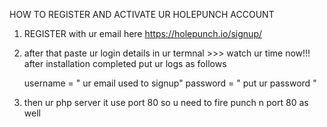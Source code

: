 

HOW TO REGISTER AND ACTIVATE UR HOLEPUNCH ACCOUNT


1. REGISTER with ur email here https://holepunch.io/signup/

2. after that paste ur login details in ur termnal >>> watch ur time now!!! after installation completed
   put ur logs as follows

   username = " ur email used to signup"
   password = " put ur password "
   
3. then ur php server it use port 80 so u need to fire punch n port 80 as well

